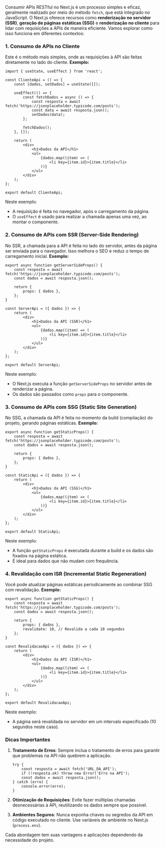 Consumir APIs RESTful no Next.js é um processo simples e eficaz, geralmente realizado por meio do método `fetch`, que está integrado no JavaScript. O Next.js oferece recursos como **renderização no servidor (SSR)**, **geração de páginas estáticas (SSG)** e **renderização no cliente** para lidar com requisições a APIs de maneira eficiente. Vamos explorar como isso funciona em diferentes contextos:

### **1. Consumo de APIs no Cliente**

Este é o método mais simples, onde as requisições à API são feitas diretamente no lado do cliente.
**Exemplo:**

```
import { useState, useEffect } from 'react';

const ClienteApi = () => {
    const [dados, setDados] = useState([]);

    useEffect(() => {
        const fetchDados = async () => {
            const resposta = await fetch('https://jsonplaceholder.typicode.com/posts');
            const data = await resposta.json();
            setDados(data);
        };

        fetchDados();
    }, []);

    return (
        <div>
            <h1>Dados da API</h1>
            <ul>
                {dados.map((item) => (
                    <li key={item.id}>{item.title}</li>
                ))}
            </ul>
        </div>
    );
};

export default ClienteApi;
```

Neste exemplo:
- A requisição é feita no navegador, após o carregamento da página.
- O `useEffect` é usado para realizar a chamada apenas uma vez, ao montar o componente.

### **2. Consumo de APIs com SSR (Server-Side Rendering)**

No SSR, a chamada para a API é feita no lado do servidor, antes da página ser enviada para o navegador. Isso melhora o SEO e reduz o tempo de carregamento inicial.
**Exemplo:**

```
export async function getServerSideProps() {
    const resposta = await fetch('https://jsonplaceholder.typicode.com/posts');
    const dados = await resposta.json();

    return {
        props: { dados },
    };
}

const ServerApi = ({ dados }) => {
    return (
        <div>
            <h1>Dados da API (SSR)</h1>
            <ul>
                {dados.map((item) => (
                    <li key={item.id}>{item.title}</li>
                ))}
            </ul>
        </div>
    );
};

export default ServerApi;
```

Neste exemplo:
- O Next.js executa a função `getServerSideProps` no servidor antes de renderizar a página.
- Os dados são passados como `props` para o componente.

### **3. Consumo de APIs com SSG (Static Site Generation)**

No SSG, a chamada da API é feita no momento da build (compilação) do projeto, gerando páginas estáticas.
**Exemplo:**

```
export async function getStaticProps() {
    const resposta = await fetch('https://jsonplaceholder.typicode.com/posts');
    const dados = await resposta.json();

    return {
        props: { dados },
    };
}

const StaticApi = ({ dados }) => {
    return (
        <div>
            <h1>Dados da API (SSG)</h1>
            <ul>
                {dados.map((item) => (
                    <li key={item.id}>{item.title}</li>
                ))}
            </ul>
        </div>
    );
};

export default StaticApi;
```

Neste exemplo:
- A função `getStaticProps` é executada durante a build e os dados são fixados na página estática.
- É ideal para dados que não mudam com frequência.

### **4. Revalidação com ISR (Incremental Static Regeneration)**

Você pode atualizar páginas estáticas periodicamente ao combinar SSG com revalidação.
**Exemplo:**

```
export async function getStaticProps() {
    const resposta = await fetch('https://jsonplaceholder.typicode.com/posts');
    const dados = await resposta.json();

    return {
        props: { dados },
        revalidate: 10, // Revalida a cada 10 segundos
    };
}

const RevalidacaoApi = ({ dados }) => {
    return (
        <div>
            <h1>Dados da API (ISR)</h1>
            <ul>
                {dados.map((item) => (
                    <li key={item.id}>{item.title}</li>
                ))}
            </ul>
        </div>
    );
};

export default RevalidacaoApi;
```

Neste exemplo:
- A página será revalidada no servidor em um intervalo especificado (10 segundos neste caso).

### **Dicas Importantes**

1. **Tratamento de Erros**: Sempre inclua o tratamento de erros para garantir que problemas na API não quebrem a aplicação.

    ```
    try {
        const resposta = await fetch('URL_DA_API');
        if (!resposta.ok) throw new Error('Erro na API');
        const dados = await resposta.json();
    } catch (erro) {
        console.error(erro);
    }
    ```

2. **Otimização de Requisições**: Evite fazer múltiplas chamadas desnecessárias à API, reutilizando os dados sempre que possível.
3. **Ambientes Seguros**: Nunca exponha chaves ou segredos da API em código executado no cliente. Use variáveis de ambiente no Next.js (`process.env`).

Cada abordagem tem suas vantagens e aplicações dependendo da necessidade do projeto.


